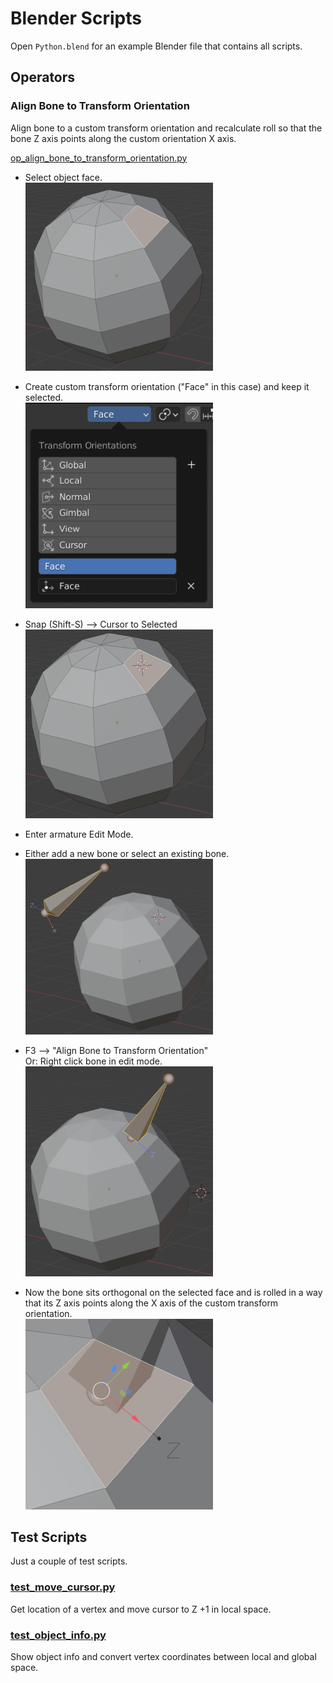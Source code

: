 # Blender Scripts

Open `Python.blend` for an example Blender file that contains all scripts.

## Operators

### Align Bone to Transform Orientation

Align bone to a custom transform orientation and recalculate roll so that the bone Z axis points along the custom orientation X axis.

[op_align_bone_to_transform_orientation.py](op_align_bone_to_transform_orientation.py)

- Select object face.  
  ![align_bone_to_transform_orientation_01.png](images/align_bone_to_transform_orientation_01.png)

- Create custom transform orientation ("Face" in this case) and keep it selected.  
  ![align_bone_to_transform_orientation_02.png](images/align_bone_to_transform_orientation_02.png)

- Snap (Shift-S) --> Cursor to Selected  
  ![align_bone_to_transform_orientation_03.png](images/align_bone_to_transform_orientation_03.png)

- Enter armature Edit Mode.

- Either add a new bone or select an existing bone.  
  ![align_bone_to_transform_orientation_04.png](images/align_bone_to_transform_orientation_04.png)

- F3 --> "Align Bone to Transform Orientation"  
  Or: Right click bone in edit mode.  
  ![align_bone_to_transform_orientation_05.png](images/align_bone_to_transform_orientation_05.png)

- Now the bone sits orthogonal on the selected face and is rolled in a way that its Z axis points along the X axis of the custom transform orientation.  
  ![align_bone_to_transform_orientation_06.png](images/align_bone_to_transform_orientation_06.png)


## Test Scripts

Just a couple of test scripts.

### [test_move_cursor.py](test_move_cursor.py)

Get location of a vertex and move cursor to Z +1 in local space.

### [test_object_info.py](test_object_info.py)

Show object info and convert vertex coordinates between local and global space.
